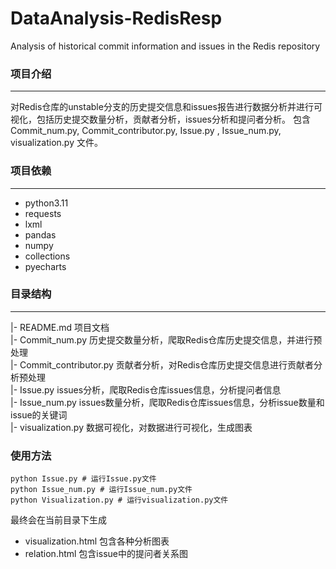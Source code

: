 # DataAnalysis-RedisResp
Analysis of historical commit information and issues in the Redis repository   

### 项目介绍 

---
对Redis仓库的unstable分支的历史提交信息和issues报告进行数据分析并进行可视化，包括历史提交数量分析，贡献者分析，issues分析和提问者分析。
包含 Commit_num.py, Commit_contributor.py, Issue.py , Issue_num.py, visualization.py 文件。  
### 项目依赖

---
* python3.11 
* requests
* lxml
* pandas
* numpy
* collections
* pyecharts  
### 目录结构

---
|- README.md 项目文档  
|- Commit_num.py 历史提交数量分析，爬取Redis仓库历史提交信息，并进行预处理  
|- Commit_contributor.py 贡献者分析，对Redis仓库历史提交信息进行贡献者分析预处理  
|- Issue.py issues分析，爬取Redis仓库issues信息，分析提问者信息  
|- Issue_num.py issues数量分析，爬取Redis仓库issues信息，分析issue数量和issue的关键词  
|- visualization.py 数据可视化，对数据进行可视化，生成图表
### 使用方法
```
python Issue.py # 运行Issue.py文件 
python Issue_num.py # 运行Issue_num.py文件
python Visualization.py # 运行visualization.py文件
```
最终会在当前目录下生成
* visualization.html 包含各种分析图表
* relation.html 包含issue中的提问者关系图
